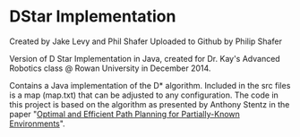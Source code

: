 # DStar Implementation
Created by Jake Levy and Phil Shafer
Uploaded to Github by Philip Shafer

Version of D Star Implementation in Java, created for Dr. Kay's Advanced Robotics class @ Rowan University in December 2014.   

Contains a Java implementation of the D* algorithm. Included in the src files is a map (map.txt) that can be adjusted to any configuration. The code in this project is based on the algorithm as presented by Anthony Stentz in the paper "[Optimal and Efficient Path Planning for Partially-Known Environments](http://www.ri.cmu.edu/publication_view.html?pub_id=1215)".
